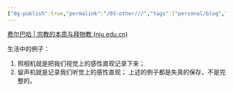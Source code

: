 ```yaml
---
{"dg-publish":true,"permalink":"/03-other///","tags":["personal/blog","哲学/哲学概念"]}
---
```


[费尔巴哈 | 宗教的本质与拜物教 (nju.edu.cn)](https://ptext.nju.edu.cn/d2/75/c13164a643701/page.htm)

生活中的例子：
 1. 照相机就是把我们视觉上的感性直观记录下来；
 2. 留声机就是记录我们听觉上的感性直观；
上述的例子都是失真的保存，不是完整的。